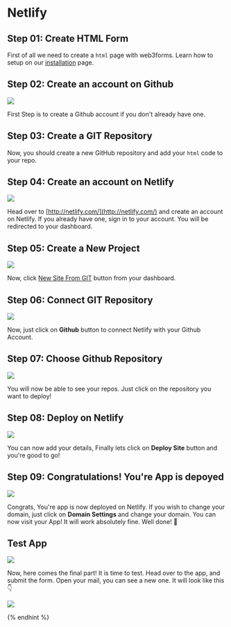# Netlify

## Step 01: Create HTML Form

First of all we need to create a `html` page with web3forms. Learn how to setup on our [installation](https://docs.web3forms.com/getting-started/installation) page.

## Step 02: Create an account on Github

![](./assets/github/github.png)

First Step is to create a Github account if you don't already have one.

## Step 03: Create a GIT Repository

Now, you should create a new GitHub repository and add your `html` code to your repo.

## Step 04: Create an account on Netlify

![](./assets/netlify/netlify.png)

Head over to [http://netlify.com/](http://netlify.com/) and create an account on Netlify. If you already have one, sign in to your account. You will be redirected to your dashboard.

## Step 05: Create a New Project

![](./assets/netlify/netlify-dashboard.png)

Now, click [New Site From GIT](https://app.netlify.com/start) button from your dashboard.

## Step 06: Connect GIT Repository

![](./assets/netlify/netlify-import-git.png)

Now, just click on **Github** button to connect Netlify with your Github Account.

## Step 07: Choose Github Repository

![](./assets/netlify/netlify-repo-configure.png)

You will now be able to see your repos. Just click on the repository you want to deploy!

## Step 08: Deploy on Netlify

![](./assets/netlify/netlify-deploy.png)

You can now add your details, Finally lets click on **Deploy Site** button and you're good to go!

## Step 09: Congratulations! You're App is depoyed

![](./assets/netlify/netlify-congrats.png)

Congrats, You're app is now deployed on Netlify. If you wish to change your domain, just click on **Domain Settings** and change your domain. You can now visit your App! It will work absolutely fine. Well done! 👏

## Test App

![](./assets/web3forms/app-live.png)

Now, here comes the final part! It is time to test. Head over to the app, and submit the form. Open your mail, you can see a new one. It will look like this 👇

![](./assets/web3forms/email.png)

{% endhint %}
